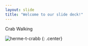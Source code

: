 ```yaml
---
layout: slide
title: "Welcome to our slide deck!"
---
```


Crab Walking

![herme-t-crabb](https://octodex.github.com/images/herme-t-crabb.png)
{: .center}
